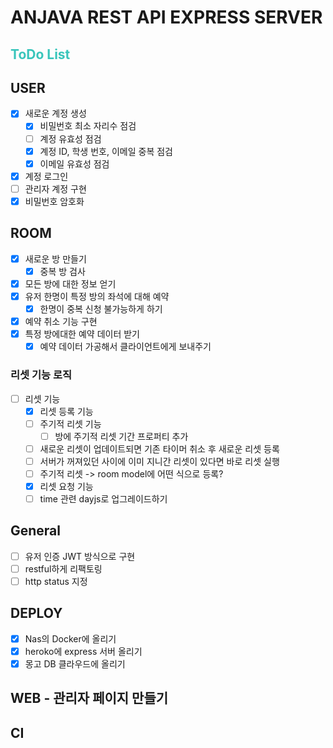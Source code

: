# ANJAVA REST API EXPRESS SERVER

<h2 style="color:#39c5bb">ToDo List</h2>

## USER

- [x] 새로운 계정 생성
  - [x] 비밀번호 최소 자리수 점검
  - [ ] 계정 유효성 점검
  - [x] 계정 ID, 학생 번호, 이메일 중복 점검
  - [x] 이메일 유효성 점검
- [x] 계정 로그인
- [ ] 관리자 계정 구현
- [x] 비밀번호 암호화

## ROOM

- [x] 새로운 방 만들기
  - [x] 중복 방 검사
- [x] 모든 방에 대한 정보 얻기
- [x] 유저 한명이 특정 방의 좌석에 대해 예약
  - [x] 한명이 중복 신청 불가능하게 하기
- [x] 예약 취소 기능 구현
- [x] 특정 방에대한 예약 데이터 받기
  - [x] 예약 데이터 가공해서 클라이언트에게 보내주기

### 리셋 기능 로직

- [ ] 리셋 기능
  - [x] 리셋 등록 기능
  - [ ] 주기적 리셋 기능
    - [ ] 방에 주기적 리셋 기간 프로퍼티 추가
  - [ ] 새로운 리셋이 업데이트되면 기존 타이머 취소 후 새로운 리셋 등록
  - [ ] 서버가 꺼져있던 사이에 이미 지니간 리셋이 있다면 바로 리셋 실행
  - [ ] 주기적 리셋 -> room model에 어떤 식으로 등록?
  - [x] 리셋 요청 기능
  - [ ] time 관련 dayjs로 업그레이드하기

## General

- [ ] 유저 인증 JWT 방식으로 구현
- [ ] restful하게 리팩토링
- [ ] http status 지정

## DEPLOY

- [x] Nas의 Docker에 올리기
- [x] heroko에 express 서버 올리기
- [x] 몽고 DB 클라우드에 올리기

## WEB - 관리자 페이지 만들기

## CI
